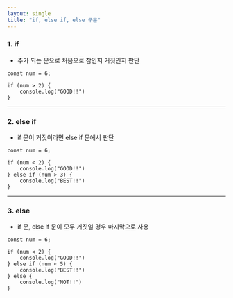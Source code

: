 ```yaml
---
layout: single
title: "if, else if, else 구문"
---
```


### 1. if   
- 주가 되는 문으로 처음으로 참인지 거짓인지 판단   

```
const num = 6;

if (num > 2) {
    console.log("GOOD!!")
}
```

***

### 2. else if   
- if 문이 거짓이라면 else if 문에서 판단   

```
const num = 6;

if (num < 2) {
    console.log("GOOD!!")
} else if (num > 3) {
    console.log("BEST!!")
}
```

***

### 3. else   
- if 문, else if 문이 모두 거짓일 경우 마지막으로 사용   

```
const num = 6;

if (num < 2) {
    console.log("GOOD!!")
} else if (num < 5) {
    console.log("BEST!!")
} else {
    console.log("NOT!!")
}
```
